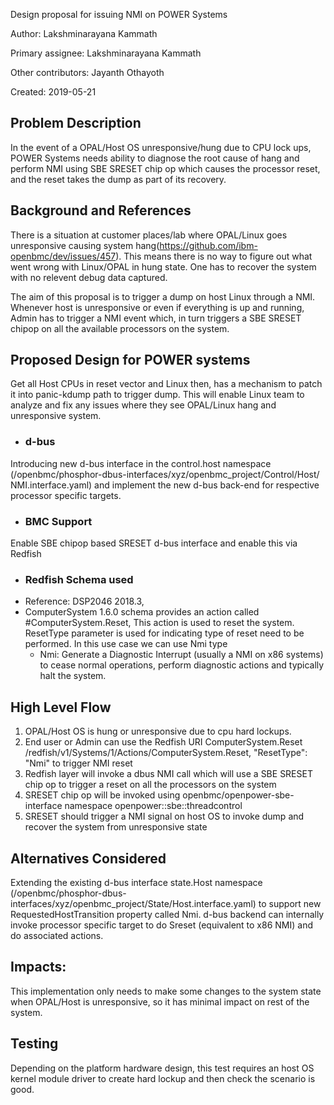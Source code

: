 Design proposal for issuing NMI on POWER Systems

Author: Lakshminarayana Kammath

Primary assignee: Lakshminarayana Kammath

Other contributors: Jayanth Othayoth

Created: 2019-05-21


## Problem Description
In the event of a OPAL/Host OS unresponsive/hung due to CPU lock ups,
POWER Systems needs ability to diagnose the root cause of hang and perform
NMI using SBE SRESET chip op which causes the processor reset, and the reset
takes the dump as part of its recovery.


## Background and References
There is a situation at customer places/lab where OPAL/Linux goes unresponsive
causing system hang(https://github.com/ibm-openbmc/dev/issues/457).
This means there is no way to figure out what went wrong with Linux/OPAL in
hung state. One has to recover the system with no relevent debug data captured.

The aim of this proposal is to trigger a dump on host Linux through a NMI.
Whenever host is unresponsive or even if everything is up and running, Admin
has to trigger a NMI event which, in turn triggers a SBE SRESET chipop
on all the available processors on the system.


## Proposed Design for POWER systems
Get all Host CPUs in reset vector and Linux then, has a mechanism to patch it
into panic-kdump path to trigger dump. This will enable Linux team to analyze
and fix any issues where they see OPAL/Linux hang and unresponsive system.

* ### d-bus
Introducing new d-bus interface in the control.host namespace
(/openbmc/phosphor-dbus-interfaces/xyz/openbmc_project/Control/Host/
NMI.interface.yaml)
and implement the new d-bus back-end for respective  processor specific targets.

* ### BMC Support
Enable SBE chipop based SRESET d-bus interface and enable this via Redfish

* ### Redfish Schema used
* Reference: DSP2046 2018.3,
* ComputerSystem 1.6.0 schema provides an action called #ComputerSystem.Reset,
  This action is used to reset the system. ResetType parameter is used for
  indicating type of reset need to be performed. In this use case we can use Nmi type
    * Nmi: Generate a Diagnostic Interrupt (usually a NMI on x86 systems)
     to cease normal operations, perform diagnostic actions and typically
     halt the system.

## High Level Flow
1. OPAL/Host OS is hung or unresponsive due to cpu hard lockups.
2. End user or Admin can use the Redfish URI ComputerSystem.Reset
   /redfish/v1/Systems/1/Actions/ComputerSystem.Reset, "ResetType": "Nmi"
   to trigger NMI reset
3. Redfish layer will invoke a dbus NMI call which will use a SBE SRESET
   chip op to trigger a reset on all the processors on the system
4. SRESET chip op will be invoked using openbmc/openpower-sbe-interface
   namespace openpower::sbe::threadcontrol
5. SRESET should trigger a NMI signal on host OS to invoke dump and recover
   the system from unresponsive state

## Alternatives Considered
Extending  the existing  d-bus interface state.Host namespace
(/openbmc/phosphor-dbus-interfaces/xyz/openbmc_project/State/Host.interface.yaml)
to support new RequestedHostTransition property called Nmi.
d-bus backend can internally invoke processor specific target to do Sreset
(equivalent to x86 NMI) and do associated actions.

## Impacts:
This implementation only needs to make some changes to the system state
when OPAL/Host is unresponsive, so it has minimal impact on rest of the system.

## Testing
Depending on the platform hardware design, this test requires an host OS kernel
module driver to create hard lockup and then check the scenario is good.
